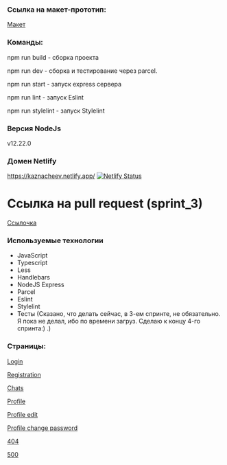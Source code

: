 ### Ссылка на макет-прототип:

[Макет](https://www.figma.com/file/MyioLgjVnXTFAevtJYnb69/Chat_external_link-(Copy)?node-id=1%3A498)

### Команды:

npm run build - сборка проекта

npm run dev - сборка и тестирование через parcel.

npm run start - запуск express сервера

npm run lint - запуск Eslint

npm run stylelint - запуск Stylelint

### Версия NodeJs

v12.22.0

### Домен Netlify

https://kaznacheev.netlify.app/
[![Netlify Status](https://api.netlify.com/api/v1/badges/a5203fd1-b2b8-42b0-b225-e1783f04f4c5/deploy-status)](https://app.netlify.com/sites/kaznacheev/deploys)

# Ссылка на pull request (sprint_3)
[Ссылочка](https://github.com/KaznacheevDaniil/middle.messenger.praktikum.yandex/pull/3)

### Используемые технологии

- JavaScript
- Typescript
- Less
- Handlebars
- NodeJS Express
- Parcel
- Eslint
- Stylelint
- Тесты (Сказано, что делать сейчас, в 3-ем спринте, не обязательно. Я пока не делал, ибо по времени загруз. Сделаю к концу 4-го спринта:) .)

### Страницы:

[Login](https://kaznacheev.netlify.app/)

[Registration](https://kaznacheev.netlify.app/sign-up)

[Chats](https://kaznacheev.netlify.app/messenger)

[Profile](https://kaznacheev.netlify.app/profile)

[Profile edit](https://kaznacheev.netlify.app/profile/egit)

[Profile change password](https://kaznacheev.netlify.app/profile/change-pwd)

[404](https://kaznacheev.netlify.app/404)

[500](https://kaznacheev.netlify.app/500)
